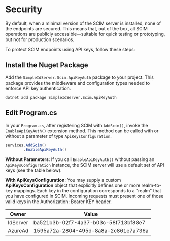 # Security

By default, when a minimal version of the SCIM server is installed, none of the endpoints are secured. This means that, out of the box, all SCIM operations are publicly accessible—suitable for quick testing or prototyping, but not for production scenarios.

To protect SCIM endpoints using API keys, follow these steps:

## Install the Nuget Package

Add the `SimpleIdServer.Scim.ApiKeyAuth` package to your project. This package provides the middleware and configuration types needed to enforce API key authentication.

```batch title="cmd.exe"
dotnet add package SimpleIdServer.Scim.ApiKeyAuth
```

## Edit Program.cs

In your `Program.cs`, after registering SCIM with `AddScim()`, invoke the `EnableApiKeyAuth()` extension method. This method can be called with or without a parameter of type `ApiKeysConfiguration`.

```csharp title="Program.cs"
services.AddScim()
        .EnableApiKeyAuth()
```

**Without Parameters**: If you call `EnableApiKeyAuth()` without passing an `ApiKeysConfiguration` instance, the SCIM server will use a default set of API keys (see the table below).

**With ApiKeysConfiguration**: You may supply a custom **ApiKeysConfiguration** object that explicitly defines one or more realm-to-key mappings. Each key in the configuration corresponds to a "realm" that you have configured in SCIM. Incoming requests must present one of those valid keys in the Authorization: Bearer KEY header.

| Owner | Value | 
| ----- | ----- |
| IdServer | ba521b3b-02f7-4a37-b03c-58f713bf88e7 |
| AzureAd | 1595a72a-2804-495d-8a8a-2c861e7a736a |